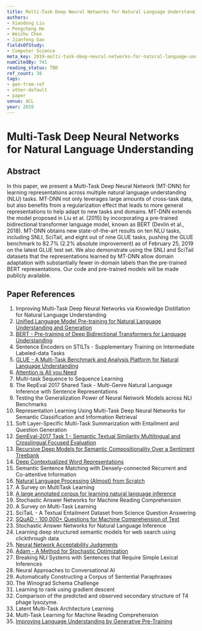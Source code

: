 ```yaml
---
title: Multi-Task Deep Neural Networks for Natural Language Understanding
authors:
- Xiaodong Liu
- Pengcheng He
- Weizhu Chen
- Jianfeng Gao
fieldsOfStudy:
- Computer Science
meta_key: 2019-multi-task-deep-neural-networks-for-natural-language-understanding
numCitedBy: 741
reading_status: TBD
ref_count: 38
tags:
- gen-from-ref
- other-default
- paper
venue: ACL
year: 2019
---
```


# Multi-Task Deep Neural Networks for Natural Language Understanding

## Abstract

In this paper, we present a Multi-Task Deep Neural Network (MT-DNN) for learning representations across multiple natural language understanding (NLU) tasks. MT-DNN not only leverages large amounts of cross-task data, but also benefits from a regularization effect that leads to more general representations to help adapt to new tasks and domains. MT-DNN extends the model proposed in Liu et al. (2015) by incorporating a pre-trained bidirectional transformer language model, known as BERT (Devlin et al., 2018). MT-DNN obtains new state-of-the-art results on ten NLU tasks, including SNLI, SciTail, and eight out of nine GLUE tasks, pushing the GLUE benchmark to 82.7% (2.2% absolute improvement) as of February 25, 2019 on the latest GLUE test set. We also demonstrate using the SNLI and SciTail datasets that the representations learned by MT-DNN allow domain adaptation with substantially fewer in-domain labels than the pre-trained BERT representations. Our code and pre-trained models will be made publicly available.

## Paper References

1. Improving Multi-Task Deep Neural Networks via Knowledge Distillation for Natural Language Understanding
2. [Unified Language Model Pre-training for Natural Language Understanding and Generation](2019-unified-language-model-pre-training-for-natural-language-understanding-and-generation)
3. [BERT - Pre-training of Deep Bidirectional Transformers for Language Understanding](2019-bert.md)
4. Sentence Encoders on STILTs - Supplementary Training on Intermediate Labeled-data Tasks
5. [GLUE - A Multi-Task Benchmark and Analysis Platform for Natural Language Understanding](2018-glue-a-multi-task-benchmark-and-analysis-platform-for-natural-language-understanding)
6. [Attention is All you Need](2017-attention-is-all-you-need)
7. Multi-task Sequence to Sequence Learning
8. The RepEval 2017 Shared Task - Multi-Genre Natural Language Inference with Sentence Representations
9. Testing the Generalization Power of Neural Network Models across NLI Benchmarks
10. Representation Learning Using Multi-Task Deep Neural Networks for Semantic Classification and Information Retrieval
11. Soft Layer-Specific Multi-Task Summarization with Entailment and Question Generation
12. [SemEval-2017 Task 1 - Semantic Textual Similarity Multilingual and Crosslingual Focused Evaluation](2017-semeval-2017-task-1-semantic-textual-similarity-multilingual-and-crosslingual-focused-evaluation)
13. [Recursive Deep Models for Semantic Compositionality Over a Sentiment Treebank](2013-recursive-deep-models-for-semantic-compositionality-over-a-sentiment-treebank)
14. [Deep Contextualized Word Representations](2018-deep-contextualized-word-representations)
15. Semantic Sentence Matching with Densely-connected Recurrent and Co-attentive Information
16. [Natural Language Processing (Almost) from Scratch](2011-natural-language-processing-almost-from-scratch)
17. A Survey on MultiTask Learning
18. [A large annotated corpus for learning natural language inference](2015-a-large-annotated-corpus-for-learning-natural-language-inference)
19. Stochastic Answer Networks for Machine Reading Comprehension
20. A Survey on Multi-Task Learning
21. SciTaiL - A Textual Entailment Dataset from Science Question Answering
22. [SQuAD - 100,000+ Questions for Machine Comprehension of Text](2016-squad-100-000-questions-for-machine-comprehension-of-text)
23. Stochastic Answer Networks for Natural Language Inference
24. Learning deep structured semantic models for web search using clickthrough data
25. [Neural Network Acceptability Judgments](2019-neural-network-acceptability-judgments)
26. [Adam - A Method for Stochastic Optimization](2015-adam-a-method-for-stochastic-optimization)
27. Breaking NLI Systems with Sentences that Require Simple Lexical Inferences
28. Neural Approaches to Conversational AI
29. Automatically Constructing a Corpus of Sentential Paraphrases
30. The Winograd Schema Challenge
31. Learning to rank using gradient descent
32. Comparison of the predicted and observed secondary structure of T4 phage lysozyme.
33. Latent Multi-Task Architecture Learning
34. Multi-Task Learning for Machine Reading Comprehension
35. [Improving Language Understanding by Generative Pre-Training](2018-improving-language-understanding-by-generative-pre-training)
